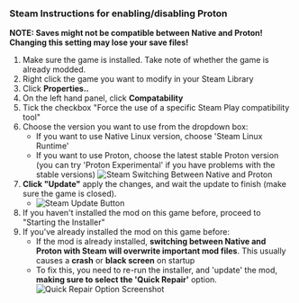 ### Steam Instructions for enabling/disabling Proton

**NOTE: Saves might not be compatible between Native and Proton! Changing this setting may lose your save files!**

1. Make sure the game is installed. Take note of whether the game is already modded.
2. Right click the game you want to modify in your Steam Library
3. Click **Properties..**
4. On the left hand panel, click **Compatability**
5. Tick the checkbox "Force the use of a specific Steam Play compatibility tool"
6. Choose the version you want to use from the dropdown box:
    - If you want to use Native Linux version, choose 'Steam Linux Runtime'
    - If you want to use Proton, choose the latest stable Proton version (you can try 'Proton Experimental' if you have problems with the stable versions)
    ![Steam Switching Between Native and Proton](https://07th-mod.com/wiki/img/steam-compatability.png)
7. **Click "Update"** apply the changes, and wait the update to finish (make sure the game is closed).
    - ![Steam Update Button](https://07th-mod.com/wiki/img/steam-update-button.png)
8. If you haven't installed the mod on this game before, proceed to "Starting the Installer"
9. If you've already installed the mod on this game before:
    - If the mod is already installed, **switching between Native and Proton with Steam will overwrite important mod files**. This usually causes a **crash** or **black screen** on startup
    - To fix this, you need to re-run the installer, and 'update' the mod, **making sure to select the 'Quick Repair'** option.
    ![Quick Repair Option Screenshot](https://07th-mod.com/wiki/img/quick-repair.png)